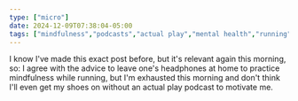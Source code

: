 ```yaml
---
type: ["micro"]
date: 2024-12-09T07:38:04-05:00
tags: ["mindfulness","podcasts","actual play","mental health","running"]
---
```

I know I've made this exact post before, but it's relevant again this morning, so: I agree with the advice to leave one's headphones at home to practice mindfulness while running, but I'm exhausted this morning and don't think I'll even get my shoes on without an actual play podcast to motivate me.
